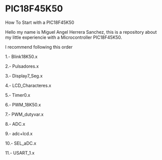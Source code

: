 # PIC18F45K50
How To Start with a PIC18F45K50

Hello my name is Miguel Angel Herrera Sanchez, this is a repository about my little experiencie with a Microcontroller PIC18F45K50.

I recommend following this order

1.- Blink18K50.x

2.- Pulsadores.x

3.- Display7_Seg.x

4.- LCD_Characteres.x

5.- Timer0.x

6.- PWM_18K50.x

7.- PWM_dutyvar.x

8.- ADC.x

9.- adc+lcd.x

10.- SEL_aDC.x

11.- USART_1.x


